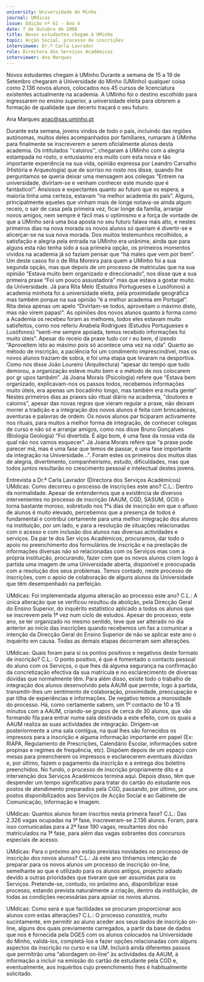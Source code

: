 ```yaml
---
university: Universidade do Minho
journal: UMdicas
issue: Edição nº 61 - Ano 4
date: 7 de Outubro de 2008
title: Novos estudantes chegam à UMinho
topic: Acção Social. processo de inscrições
interviewee: Dr.ª Carla Lavrador
role: Directora dos Serviços Académicos
interviewer: Ana Marques
---
```




Novos estudantes chegam à UMinho
Durante a semana de 15 a 19 de Setembro chegaram à
Universidade do Minho (UMinho) qualquer coisa como 2.136
novos alunos, colocados nos 45 cursos de licenciatura
existentes actualmente na academia. A UMinho foi o destino escolhido para
ingressarem no ensino superior, a universidade eleita para obterem a
formação de qualidade que decerto traçará o seu futuro.


Ana Marques
anac@sas.uminho.pt


Durante esta semana, jovens
vindos de todo o país, incluindo
das regiões autónomas, muitos
deles acompanhados por
familiares, rumaram à UMinho
para finalmente se inscreverem e
serem oficialmente alunos desta
academia.
Os intitulados ''caloiros'',
chegaram à UMinho com a alegria
estampada no rosto, o entusiasmo
era muito com esta nova e tão
importante experiência na sua
vida, opinião expressa por Leandro
Carvalho (História e Arqueologia)
que de sorriso no rosto nos disse,
quando lhe perguntamos se queria
deixar uma mensagem aos
colegas “Entrem na universidade,
divirtam-se e venham conhecer
este mundo que é fantástico!”.
Ansiosos e expectantes quanto ao
futuro que os espera, a maioria
tinha uma certeza, estavam “na
melhor academia do país”. Alguns,
principalmente aqueles que
vinham mais de longe notava-se
ainda algum receio, o sair de casa
pela primeira vez, ficar longe da
família, arranjar novos amigos,
nem sempre é fácil mas o
optimismo e a força de vontade de
que a UMinho será uma boa aposta
no seu futuro falava mais alto, e
nestes primeiros dias na nova
morada os novos alunos só
queriam é divertir-se e alicerçar-se
na sua nova morada.
Dos muitos testemunhos
recolhidos, a satisfação e alegria
pela entrada na UMinho era
unânime, ainda que para alguns
esta não tenha sido a sua primeira
opção, os primeiros momentos
vividos na academia já só faziam
pensar que “há males que vem por
bem”. Um deste casos foi o de Rita
Moreira para quem a UMinho foi a
sua segunda opção, mas que
depois de um processo de
matriculas que na sua opinião
“Estava muito bem organizado e
direccionado”, nos disse que a sua
primeira praxe “Foi um pouco
assustadora” mas que estava a
gostar muito da Universidade.
Já para Rita Melo (Estudos
Portugueses e Lusófonos) a
academia minhota foi a
universidade eleita, pela
proximidade geográfica mas
também porque na sua opinião “é
a melhor academia em Portugal”.
Rita deixa apenas um apelo
“Divirtam-se todos, aproveitam o
máximo disto, mas não virem
papas!”.
As opiniões dos novos alunos
quanto à forma como a Academia
os recebeu foram as melhores,
todos eles estavam muito
satisfeitos, como nos referiu
Anabela Rodrigues (Estudos
Portugueses e Lusófonos) “senti-me sempre apoiada, temos
recebido informações foi muito
úteis”. Apesar do receio da praxe
tudo cor r eu bem, d izendo
“Aproveitem isto ao máximo pois
só acontece uma vez na vida”.
Quanto ao método de inscrição, a
paciência foi um condimento
imprescindível, mas os novos
alunos traziam de sobra, e foi uma
etapa que levaram na desportiva.
Como nos disse João Loureiro
(Arquitectura) “apesar do tempo
que tudo demorou, a organização
esteve muito bem e o método de
nos colocarem por gr upos
também”. Já Joana Morais
(Psicologia) refere que “Estava
bem organizado, explicavam-nos
os passos todos, recebemos
informações muito úteis, era
apenas um bocadinho longo, mas
também era muita gente”
Nestes primeiros dias as praxes
são ritual diário na academia,
"doutores e caloiros", apesar das
novas regras que vieram regular a
praxe, não deixam morrer a
tradição e a integração dos novos
alunos é feita com brincadeiras,
aventuras e palavras de ordem. Os
novos alunos par ticiparam
activamente nos rituais, para
muitos a melhor forma de
integração, de conhecer colegas
de curso e não só e arranjar
amigos, como nos disse Bruno
Gonçalves (Biologia Geologia) “Foi
divertida. É algo bom, é uma fase
da nossa vida da qual não nos
vamos esquecer”. Já Joana Morais
refere que “a praxe pode parecer
má, mas é uma fase que temos de
passar, é uma fase importante da
integração na Universidade...”.
Foram estes os primeiros dos
muitos dias de alegria,
divertimento, companheirismo,
estudo, dificuldades, mas que
todos juntos resultarão no
crescimento pessoal e intelectual
destes jovens.


Entrevista a Dr.ª Carla Lavrador
(Directora dos Serviços
Académicos)
UMdicas: Como decorreu o
processo de inscrições este ano?
C.L.: Dentro da normalidade.
Apesar de entendermos que a
existência de diversos
intervenientes no processo de
inscrição (AAUM, CGD, SASUM,
GCII) o torna bastante moroso,
sobretudo nos 1ºs dias de
inscrição em que o afluxo de
alunos é muito elevado,
percebemos que a presença de
todos é fundamental e contribui
certamente para uma melhor
integração dos alunos na
instituição, por um lado, e para a
resolução de situações
relacionadas com o acesso e com
inclusão dos alunos nas diversas
actividades e serviços.
Da par te dos Ser viços
Académicos, procuramos, dar todo
o apoio no preenchimento dos
formulários de inscrição e na
prestação de informações
diversas não só relacionadas com
os Serviços mas com a própria
instituição, procurando, fazer com
que os novos alunos criem logo à
partida uma imagem de uma
Universidade aberta, disponível e
preocupada com a resolução dos
seus problemas. Temos contado,
neste processo de inscrições, com
o apoio de colaboração de alguns
alunos da Universidade que têm
desempenhado na perfeição.


UMdicas: Foi implementada
alguma alteração ao processo
este ano?
C.L.: A única alteração que se
verificou resultou da abolição, pela
Direcção Geral do Ensino Superior,
do inquérito estatístico aplicado a
todos os alunos que se inscrevem
pela 1ª vez num ciclo de estudos.
Apesar do processo, este ano, se
ter organizado no mesmo sentido,
teve que ser alterado no dia
anterior ao início das inscrições
quando recebemos um fax a
comunicar a intenção da Direcção
Geral do Ensino Superior de não se
aplicar este ano o inquérito em
causa. Todas as demais etapas
decorreram sem alterações.


UMdicas: Quais foram para si os
pontos positivos e negativos deste
formato de inscrição?
C.L.: O ponto positivo, é que é
fomentado o contacto pessoal do
aluno com os Serviços, o que lhes
dá alguma segurança na
confirmação da concretização
efectiva da sua matrícula e no
esclarecimento de diversas
dúvidas que normalmente têm.
Para além disso, existe todo o
trabalho de integração dos alunos
desenvolvido pela AAUM que
permite, logo à partida, transmitir-lhes um sentimento de
colaboração, proximidade,
preocupação e par tilha de
experiências e informações.
De negativo temos a morosidade
do processo. Há, como certamente
sabem, um 1º contacto de 10 a 15
minutos com a AAUM, criando-se
grupos de cerca de 30 alunos, que
vão formando fila para entrar
numa sala destinada a este efeito,
com os quais a AAUM realiza as
suas actividades de integração.
Dirigem-se posteriormente a uma
sala contígua, na qual lhes são
fornecidos os impressos para a
inscrição e alguma informação
importante em papel (Ex: RIAPA,
Regulamento de Prescrições,
Calendário Escolar, informações
sobre propinas e regimes de
frequência, etc).
Dispõem depois de um espaço
com mesas para preencherem os
impressos e esclarecerem
eventuais dúvidas e, por último,
fazem o pagamento da inscrição e
a entrega dos boletins
preenchidos. No fundo, o processo
de inscrição propriamente dito e a
intervenção dos Serviços
Académicos termina aqui.
Depois disso, têm que despender
um tempo significativo para tratar
do cartão do estudante nos postos
de atendimento preparados pela
CGD, passando, por último, por uns
postos disponibilizados aos
Serviços de Acção Social e ao
Gabinete de Comunicação,
Informação e Imagem.


UMdicas: Quantos alunos foram
inscritos nesta primeira fase?
C.L.: Das 2.326 vagas ocupadas na
1ª fase, inscreveram-se 2.136
alunos. Foram, para isso
comunicadas para a 2ª fase 190
vagas, resultantes dos não
matriculados na 1ª fase, para além
das vagas sobrantes dos
concursos especiais de acesso.


UMdicas: Para o próximo ano
estão previstas novidades no
processo de inscrição dos novos
alunos?
C.L.: Já este ano tínhamos
intenção de preparar para os
novos alunos um processo de
inscrição on-line, semelhante ao
que é utilizado para os alunos
antigos, projecto adiado devido a
outras prioridades que tiveram
que ser assumidas para os
Serviços.
Pretende-se, contudo, no próximo
ano, disponibilizar esse processo,
estando prevista naturalmente a
criação, dentro da instituição, de
todas as condições necessárias
para apoiar os novos alunos.


UMdicas: Como será e que
facilidades se procuram
proporcionar aos alunos com
estas alterações?
C.L.: O processo consistirá, muito
sucintamente, em permitir ao
aluno aceder aos seus dados de
inscrição on-line, alguns dos quais
previamente carregados, a partir
da base de dados que nos é
fornecida pela DGES com os alunos
colocados na Universidade do
Minho, validá-los, completá-los e
fazer opções relacionadas com
alguns aspectos da inscrição no
curso e na UM.
Incluirá ainda diferentes passos
que permitirão uma “abordagem
on-line” às actividades da AAUM, à
informação a incluir na emissão
do cartão de estudante pela CGD e,
eventualmente, aos inquéritos
cujo preenchimento lhes é
habitualmente solicitado.